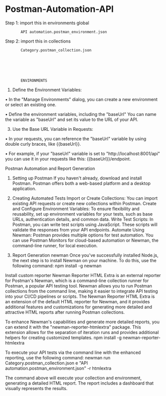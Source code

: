 # Postman-Automation-API

Step 1: import this in environments global 

           API automation.postman_environment.json       


Step 2: import this in collections

           Category.postman_collection.json






           ENVIRONMENTS
           
1.	Define the Environment Variables:
 
•	In the "Manage Environments" dialog, you can create a new environment or select an existing one.

•	Define the environment variables, including the "baseUrl" You can name the variable as "baseUrl" and set its value to the URL of your API.

3.	Use the Base URL Variable in Requests:

•	In your requests, you can reference the "baseUrl" variable by using double curly braces, like {{baseUrl}}.

•	For example, if your "baseUrl" variable is set to "http://localhost:8001/api" you can use it in your requests like this: {{baseUrl}}/endpoint.




Postman Automation and Report Generation
1. Setting up Postman
If you haven't already, download and install Postman. Postman offers both a web-based platform and a desktop application.

2. Creating Automated Tests
Import or Create Collections: You can import existing API requests or create new collections within Postman.
Create and Configure Environment Variables: To ensure flexibility and reusability, set up environment variables for your tests, such as base URLs, authentication details, and common data.
Write Test Scripts: In Postman, you can write test scripts using JavaScript. These scripts will validate the responses from your API endpoints.
Automate Using Newman: Postman provides multiple options for test automation. You can use Postman Monitors for cloud-based automation or Newman, the command-line runner, for local execution.

3. Report Generation
newman
Once you've successfully installed Node.js, the next step is to install Newman on your machine. To do this, use the following command:
npm install -g newman

Install custom reporter
Newman Reporter HTML Extra is an external reporter for Postman's Newman, which is a command-line collection runner for Postman, a popular API testing tool. Newman allows you to run Postman collections from the command line, making it easier to integrate API testing into your CI/CD pipelines or scripts.
The Newman Reporter HTML Extra is an extension of the default HTML reporter for Newman, and it provides additional features and customizations for generating more detailed and attractive HTML reports after running Postman collections.

To enhance Newman's capabilities and generate more detailed reports, you can extend it with the "newman-reporter-htmlextra" package. This extension allows for the separation of iteration runs and provides additional helpers for creating customized templates.
npm install -g newman-reporter-htmlextra

To execute your API tests via the command line with the enhanced reporting, use the following command:
newman run Category.postman_collection.json e "API automation.postman_environment.json" -r htmlextra

The command above will execute your collection and environment, generating a detailed HTML report. The report includes a dashboard that visually represents the results.


           
           
           
